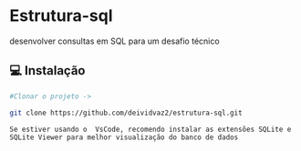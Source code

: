# Estrutura-sql
desenvolver consultas em SQL para um desafio técnico

## 💻 Instalação

```bash
#Clonar o projeto ->

git clone https://github.com/deividvaz2/estrutura-sql.git

Se estiver usando o  VsCode, recomendo instalar as extensões SQLite e
SQLite Viewer para melhor visualização do banco de dados

```
